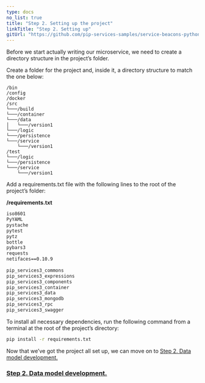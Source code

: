 ```yaml
---
type: docs
no_list: true
title: "Step 2. Setting up the project"
linkTitle: "Step 2. Setting up" 
gitUrl: "https://github.com/pip-services-samples/service-beacons-python"
---
```


Before we start actually writing our microservice, we need to create a directory structure in the project’s folder.

Create a folder for the project and, inside it, a directory structure to match the one below:

```
/bin
/config
/docker
/src
└───/build
└───/container
└───/data
│   └───/version1
└───/logic
└───/persistence
└───/service
    └───/version1
/test
└───/logic
└───/persistence
└───/service
    └───/version1

```

Add a requirements.txt file with the following lines to the root of the project’s folder:

**/requirements.txt**

```txt
iso8601
PyYAML
pystache
pytest
pytz
bottle
pybars3
requests
netifaces==0.10.9
 
pip_services3_commons
pip_services3_expressions
pip_services3_components
pip_services3_container
pip_services3_data
pip_services3_mongodb
pip_services3_rpc
pip_services3_swagger
```

To install all necessary dependencies, run the following command from a terminal at the root of the project’s directory:

```bash
pip install -r requirements.txt
```

Now that we’ve got the project all set up, we can move on to [Step 2. Data model development.](../step2)

<span class="hide-title-link">

### [Step 2. Data model development.](../step2)

</span>
